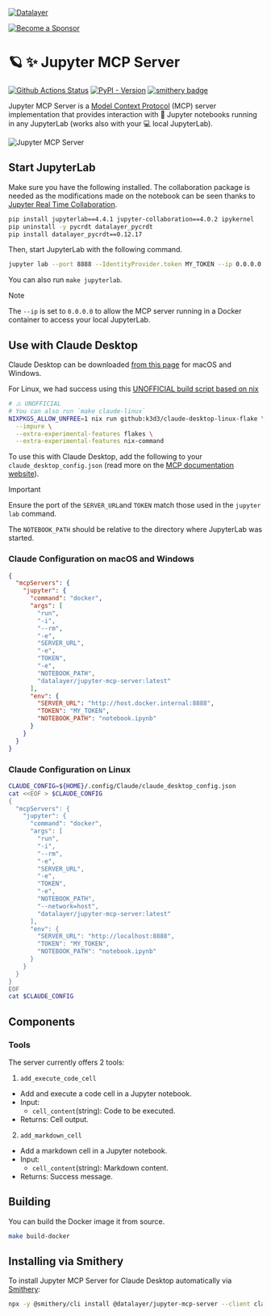 <!--
  ~ Copyright (c) 2023-2024 Datalayer, Inc.
  ~
  ~ BSD 3-Clause License
-->

[![Datalayer](https://assets.datalayer.tech/datalayer-25.svg)](https://datalayer.io)

[![Become a Sponsor](https://img.shields.io/static/v1?label=Become%20a%20Sponsor&message=%E2%9D%A4&logo=GitHub&style=flat&color=1ABC9C)](https://github.com/sponsors/datalayer)

# 🪐 ✨ Jupyter MCP Server

[![Github Actions Status](https://github.com/datalayer/jupyter-mcp-server/workflows/Build/badge.svg)](https://github.com/datalayer/jupyter-mcp-server/actions/workflows/build.yml)
[![PyPI - Version](https://img.shields.io/pypi/v/jupyter-mcp-server)](https://pypi.org/project/jupyter-mcp-server)
[![smithery badge](https://smithery.ai/badge/@datalayer/jupyter-mcp-server)](https://smithery.ai/server/@datalayer/jupyter-mcp-server)

Jupyter MCP Server is a [Model Context Protocol](https://modelcontextprotocol.io) (MCP) server implementation that provides interaction with 📓 Jupyter notebooks running in any JupyterLab (works also with your 💻 local JupyterLab).

![Jupyter MCP Server](https://assets.datalayer.tech/jupyter-mcp/jupyter-mcp-server-claude-demo.gif)

## Start JupyterLab

Make sure you have the following installed. The collaboration package is needed as the modifications made on the notebook can be seen thanks to [Jupyter Real Time Collaboration](https://jupyterlab.readthedocs.io/en/stable/user/rtc.html).

```bash
pip install jupyterlab==4.4.1 jupyter-collaboration==4.0.2 ipykernel
pip uninstall -y pycrdt datalayer_pycrdt
pip install datalayer_pycrdt==0.12.17
```

Then, start JupyterLab with the following command.

```bash
jupyter lab --port 8888 --IdentityProvider.token MY_TOKEN --ip 0.0.0.0
```

You can also run `make jupyterlab`.

> [!NOTE]
>
> The `--ip` is set to `0.0.0.0` to allow the MCP server running in a Docker container to access your local JupyterLab.

## Use with Claude Desktop

Claude Desktop can be downloaded [from this page](https://claude.ai/download) for macOS and Windows.

For Linux, we had success using this [UNOFFICIAL build script based on nix](https://github.com/k3d3/claude-desktop-linux-flake)

```bash
# ⚠️ UNOFFICIAL
# You can also run `make claude-linux`
NIXPKGS_ALLOW_UNFREE=1 nix run github:k3d3/claude-desktop-linux-flake \
  --impure \
  --extra-experimental-features flakes \
  --extra-experimental-features nix-command
```

To use this with Claude Desktop, add the following to your `claude_desktop_config.json` (read more on the [MCP documentation website](https://modelcontextprotocol.io/quickstart/user#2-add-the-filesystem-mcp-server)).

> [!IMPORTANT]
>
> Ensure the port of the `SERVER_URL`and `TOKEN` match those used in the `jupyter lab` command.
>
> The `NOTEBOOK_PATH` should be relative to the directory where JupyterLab was started.

### Claude Configuration on macOS and Windows

```json
{
  "mcpServers": {
    "jupyter": {
      "command": "docker",
      "args": [
        "run",
        "-i",
        "--rm",
        "-e",
        "SERVER_URL",
        "-e",
        "TOKEN",
        "-e",
        "NOTEBOOK_PATH",
        "datalayer/jupyter-mcp-server:latest"
      ],
      "env": {
        "SERVER_URL": "http://host.docker.internal:8888",
        "TOKEN": "MY_TOKEN",
        "NOTEBOOK_PATH": "notebook.ipynb"
      }
    }
  }
}
```

### Claude Configuration on Linux

```bash
CLAUDE_CONFIG=${HOME}/.config/Claude/claude_desktop_config.json
cat <<EOF > $CLAUDE_CONFIG
{
  "mcpServers": {
    "jupyter": {
      "command": "docker",
      "args": [
        "run",
        "-i",
        "--rm",
        "-e",
        "SERVER_URL",
        "-e",
        "TOKEN",
        "-e",
        "NOTEBOOK_PATH",
        "--network=host",
        "datalayer/jupyter-mcp-server:latest"
      ],
      "env": {
        "SERVER_URL": "http://localhost:8888",
        "TOKEN": "MY_TOKEN",
        "NOTEBOOK_PATH": "notebook.ipynb"
      }
    }
  }
}
EOF
cat $CLAUDE_CONFIG
```

## Components

### Tools

The server currently offers 2 tools:

1. `add_execute_code_cell`

- Add and execute a code cell in a Jupyter notebook.
- Input:
  - `cell_content`(string): Code to be executed.
- Returns: Cell output.

2. `add_markdown_cell`

- Add a markdown cell in a Jupyter notebook.
- Input:
  - `cell_content`(string): Markdown content.
- Returns: Success message.

## Building

You can build the Docker image it from source.

```bash
make build-docker
```

## Installing via Smithery

To install Jupyter MCP Server for Claude Desktop automatically via [Smithery](https://smithery.ai/server/@datalayer/jupyter-mcp-server):

```bash
npx -y @smithery/cli install @datalayer/jupyter-mcp-server --client claude
```
